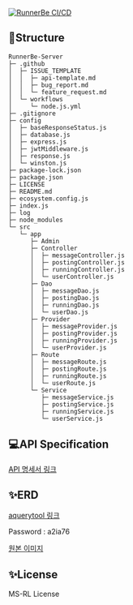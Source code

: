 [![RunnerBe CI/CD](https://github.com/runner-be/RunnerBe-Server/actions/workflows/node.js.yml/badge.svg)](https://github.com/runner-be/RunnerBe-Server/actions/workflows/node.js.yml)

## 📁Structure

```
RunnerBe-Server
├─ .github
│  ├─ ISSUE_TEMPLATE
│  │  ├─ api-template.md
│  │  ├─ bug_report.md
│  │  └─ feature_request.md
│  └─ workflows
│     └─ node.js.yml
├─ .gitignore
├─ config
│  ├─ baseResponseStatus.js
│  ├─ database.js
│  ├─ express.js
│  ├─ jwtMiddleware.js
│  ├─ response.js
│  └─ winston.js
├─ package-lock.json
├─ package.json
├─ LICENSE
├─ README.md
├─ ecosystem.config.js
├─ index.js
├─ log
├─ node_modules
└─ src
   └─ app
      ├─ Admin
      ├─ Controller
      │  ├─ messageController.js
      │  ├─ postingController.js
      │  ├─ runningController.js
      │  └─ userController.js
      ├─ Dao
      │  ├─ messageDao.js
      │  ├─ postingDao.js
      │  ├─ runningDao.js
      │  └─ userDao.js
      ├─ Provider
      │  ├─ messageProvider.js
      │  ├─ postingProvider.js
      │  ├─ runningProvider.js
      │  └─ userProvider.js
      ├─ Route
      │  ├─ messageRoute.js
      │  ├─ postingRoute.js
      │  ├─ runningRoute.js
      │  └─ userRoute.js
      └─ Service
         ├─ messageService.js
         ├─ postingService.js
         ├─ runningService.js
         └─ userService.js

```

## 💻API Specification

[API 명세서 링크](https://documenter.getpostman.com/view/16676621/UyxbrA2D)

## ✨ERD

[aquerytool 링크](https://aquerytool.com/aquerymain/index/?rurl=e5d20677-5c8a-4c70-a285-85b0c89572bd&)

Password : a2ia76

[원본 이미지](https://s3.us-west-2.amazonaws.com/secure.notion-static.com/e5e91b30-9a64-4c72-b022-872d099e8f8f/RunnerBe_20220504_135545.png?X-Amz-Algorithm=AWS4-HMAC-SHA256&X-Amz-Content-Sha256=UNSIGNED-PAYLOAD&X-Amz-Credential=AKIAT73L2G45EIPT3X45%2F20220506%2Fus-west-2%2Fs3%2Faws4_request&X-Amz-Date=20220506T122222Z&X-Amz-Expires=86400&X-Amz-Signature=6ef1edd2a2cf82c757d600dc6abc2670dad994104d030b8fd54155fe0d2ea1fc&X-Amz-SignedHeaders=host&response-content-disposition=filename%20%3D%22RunnerBe_20220504_135545.png%22&x-id=GetObject)

## ✨License

MS-RL License
